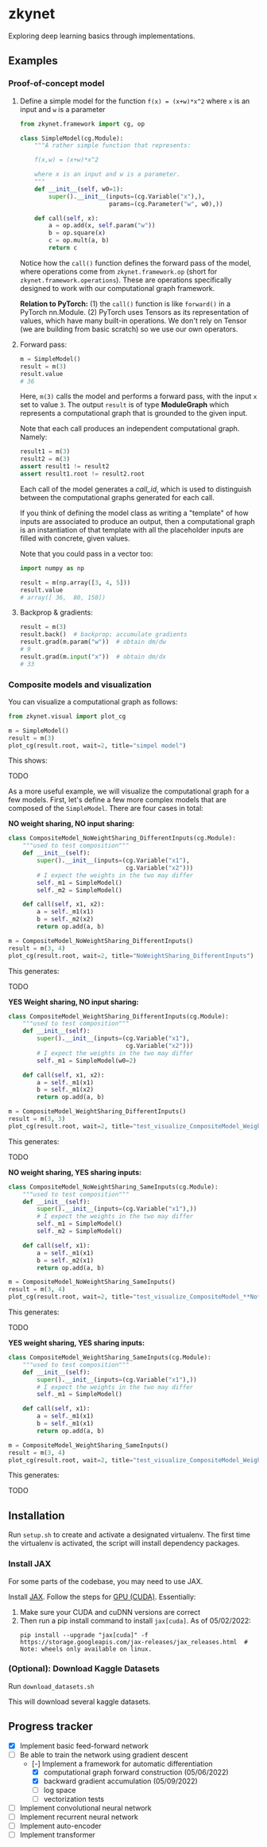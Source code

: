 # zkynet

Exploring deep learning basics through implementations.

## Examples

### Proof-of-concept model

1. Define a simple model for the function `f(x) = (x+w)*x^2` where `x` is an input and `w` is a parameter

    ```python
    from zkynet.framework import cg, op

    class SimpleModel(cg.Module):
        """A rather simple function that represents:

        f(x,w) = (x+w)*x^2

        where x is an input and w is a parameter.
        """
        def __init__(self, w0=1):
            super().__init__(inputs=(cg.Variable("x"),),
                             params=(cg.Parameter("w", w0),))

        def call(self, x):
            a = op.add(x, self.param("w"))
            b = op.square(x)
            c = op.mult(a, b)
            return c
    ```
    Notice how the `call()` function defines the forward pass of
    the model, where operations come from `zkynet.framework.op`
    (short for `zkynet.framework.operations`). These are operations
    specifically designed to work with our computational graph framework.

    **Relation to PyTorch:** (1) the `call()` function
    is like `forward()` in a PyTorch nn.Module. (2) PyTorch
    uses Tensors as its representation of values, which
    have many built-in operations. We don't rely on Tensor
    (we are building from basic scratch) so we use our own
    operators.


2. Forward pass:
   ```python
   m = SimpleModel()
   result = m(3)
   result.value
   # 36
   ```
   Here, `m(3)` calls the model and performs a forward pass,
   with the input `x` set to value `3`. The output `result`
   is of type **ModuleGraph** which represents a computational
   graph that is grounded to the given input.

   Note that each call produces an independent computational
   graph. Namely:
   ```python
   result1 = m(3)
   result2 = m(3)
   assert result1 != result2
   assert result1.root != result2.root
   ```
   Each call of the model generates a _call_id_, which is used
   to distinguish between the computational graphs generated
   for each call.

   If you think of defining the model class as writing a
   "template" of how inputs are associated to produce an
   output, then a computational graph is an instantiation
   of that template with all the placeholder inputs are filled
   with concrete, given values.

   Note that you could pass in a vector too:
   ```python
   import numpy as np

   result = m(np.array([3, 4, 5]))
   result.value
   # array([ 36,  80, 150])
   ```

3. Backprop & gradients:

    ```python
    result = m(3)
    result.back()  # backprop; accumulate gradients
    result.grad(m.param("w"))  # obtain dm/dw
    # 9
    result.grad(m.input("x"))  # obtain dm/dx
    # 33
    ```

### Composite models and visualization
You can visualize a computational graph as
follows:
```python
from zkynet.visual import plot_cg

m = SimpleModel()
result = m(3)
plot_cg(result.root, wait=2, title="simpel model")
```
This shows:

TODO


As a more useful example, we will visualize the computational graph
for a few models. First, let's define a few more complex
models that are composed of the `SimpleModel`.
There are four cases in total:

**NO weight sharing, NO input sharing:**
```python
class CompositeModel_NoWeightSharing_DifferentInputs(cg.Module):
    """used to test composition"""
    def __init__(self):
        super().__init__(inputs=(cg.Variable("x1"),
                                 cg.Variable("x2")))
        # I expect the weights in the two may differ
        self._m1 = SimpleModel()
        self._m2 = SimpleModel()

    def call(self, x1, x2):
        a = self._m1(x1)
        b = self._m2(x2)
        return op.add(a, b)

m = CompositeModel_NoWeightSharing_DifferentInputs()
result = m(3, 4)
plot_cg(result.root, wait=2, title="NoWeightSharing_DifferentInputs")
```
This generates:

TODO

**YES Weight sharing, NO input sharing:**
```python
class CompositeModel_WeightSharing_DifferentInputs(cg.Module):
    """used to test composition"""
    def __init__(self):
        super().__init__(inputs=(cg.Variable("x1"),
                                 cg.Variable("x2")))
        # I expect the weights in the two may differ
        self._m1 = SimpleModel(w0=2)

    def call(self, x1, x2):
        a = self._m1(x1)
        b = self._m1(x2)
        return op.add(a, b)

m = CompositeModel_WeightSharing_DifferentInputs()
result = m(3, 3)
plot_cg(result.root, wait=2, title="test_visualize_CompositeModel_WeightSharing_**Different**Inputs")
```
This generates:

TODO

**NO weight sharing, YES sharing inputs:**
```python
class CompositeModel_NoWeightSharing_SameInputs(cg.Module):
    """used to test composition"""
    def __init__(self):
        super().__init__(inputs=(cg.Variable("x1"),))
        # I expect the weights in the two may differ
        self._m1 = SimpleModel()
        self._m2 = SimpleModel()

    def call(self, x1):
        a = self._m1(x1)
        b = self._m2(x1)
        return op.add(a, b)

m = CompositeModel_NoWeightSharing_SameInputs()
result = m(3, 4)
plot_cg(result.root, wait=2, title="test_visualize_CompositeModel_**No**WeightSharing_**Same**Inputs")
```
This generates:

TODO

**YES weight sharing, YES sharing inputs:**
```python
class CompositeModel_WeightSharing_SameInputs(cg.Module):
    """used to test composition"""
    def __init__(self):
        super().__init__(inputs=(cg.Variable("x1"),))
        # I expect the weights in the two may differ
        self._m1 = SimpleModel()

    def call(self, x1):
        a = self._m1(x1)
        b = self._m1(x1)
        return op.add(a, b)

m = CompositeModel_WeightSharing_SameInputs()
result = m(3, 4)
plot_cg(result.root, wait=2, title="test_visualize_CompositeModel_WeightSharing_**Same**Inputs")
```
This generates:

TODO


## Installation

Run `setup.sh` to create and activate a designated virtualenv.
The first time the virtualenv is activated, the script will install
dependency packages.


### Install JAX
For some parts of the codebase, you may need to use JAX.

Install [JAX](https://github.com/google/jax).
   Follow the steps for [GPU (CUDA)](https://github.com/google/jax#pip-installation-gpu-cuda).
   Essentially:

   1. Make sure your CUDA and cuDNN versions are correct
   2. Then run a pip install command to install `jax[cuda]`. As of 05/02/2022:
      ```
      pip install --upgrade "jax[cuda]" -f https://storage.googleapis.com/jax-releases/jax_releases.html  # Note: wheels only available on linux.
      ```


### (Optional): Download Kaggle Datasets

Run `download_datasets.sh`

This will download several kaggle datasets.



## Progress tracker

 - [X] Implement basic feed-forward network
 - [ ] Be able to train the network using gradient descent
   - [-] Implement a framework for automatic differentiation
        - [X] computational graph forward construction (05/06/2022)
        - [X] backward gradient accumulation (05/09/2022)
        - [ ] log space
        - [ ] vectorization tests

 - [ ] Implement convolutional neural network
 - [ ] Implement recurrent neural network
 - [ ] Implement auto-encoder
 - [ ] Implement transformer
